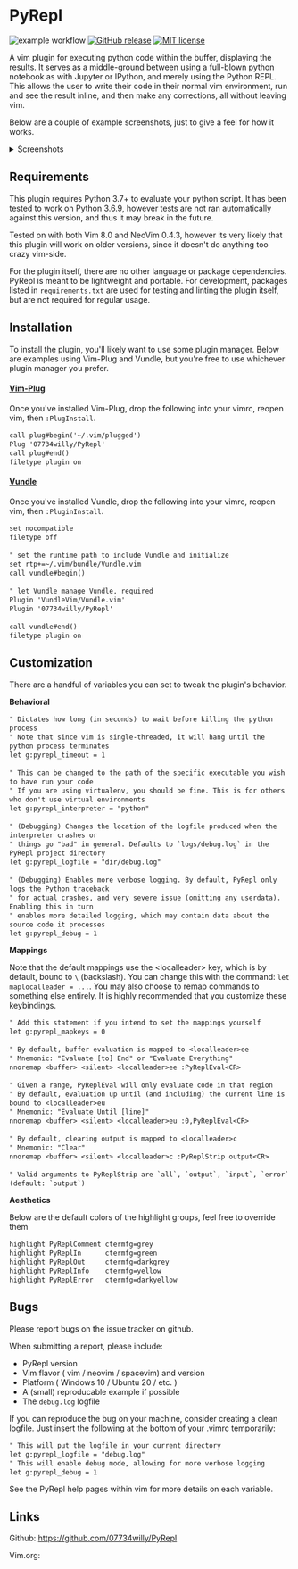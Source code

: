 # PyRepl 
![example workflow](https://github.com/07734willy/PyRepl/actions/workflows/python-package.yml/badge.svg)
[![GitHub release](https://img.shields.io/github/release/07734willy/PyRepl.svg)](https://github.com/07734willy/PyRepl/releases/)
[![MIT license](https://img.shields.io/badge/License-MIT-blue.svg)](https://lbesson.mit-license.org/)


A vim plugin for executing python code within the buffer, displaying the results. It serves as a middle-ground between using a full-blown python notebook as with Jupyter or IPython, and merely using the Python REPL. This allows the user to write their code in their normal vim environment, run and see the result inline, and then make any corrections, all without leaving vim. 

Below are a couple of example screenshots, just to give a feel for how it works.

<details>
  <summary>Screenshots</summary>
  
<img src="screenshots/image0.png" width="400"/> <img src="screenshots/image1.png" width="400"/>
</details>

## Requirements

This plugin requires Python 3.7+ to evaluate your python script. It has been tested to work on Python 3.6.9, however tests are not ran automatically against this version, and thus it may break in the future.

Tested on with both Vim 8.0 and NeoVim 0.4.3, however its very likely that this plugin will work on older versions, since it doesn't do anything too crazy vim-side.

For the plugin itself, there are no other language or package dependencies. PyRepl is meant to be lightweight and portable. For development, packages listed in `requirements.txt` are used for testing and linting the plugin itself, but are not required for regular usage. 

## Installation

To install the plugin, you'll likely want to use some plugin manager. Below are examples using Vim-Plug and Vundle, but you're free to use whichever plugin manager you prefer.

#### [**Vim-Plug**](https://github.com/junegunn/vim-plug)

Once you've installed Vim-Plug, drop the following into your vimrc, reopen vim, then `:PlugInstall`.

```vim
call plug#begin('~/.vim/plugged')
Plug '07734willy/PyRepl'
call plug#end()
filetype plugin on
```

#### [**Vundle**](https://github.com/VundleVim/Vundle.vim)

Once you've installed Vundle, drop the following into your vimrc, reopen vim, then `:PluginInstall`.

```vim
set nocompatible
filetype off

" set the runtime path to include Vundle and initialize
set rtp+=~/.vim/bundle/Vundle.vim
call vundle#begin()

" let Vundle manage Vundle, required
Plugin 'VundleVim/Vundle.vim'
Plugin '07734willy/PyRepl'

call vundle#end()
filetype plugin on
```

## Customization

There are a handful of variables you can set to tweak the plugin's behavior.

**Behavioral**

```vim
" Dictates how long (in seconds) to wait before killing the python process
" Note that since vim is single-threaded, it will hang until the python process terminates
let g:pyrepl_timeout = 1

" This can be changed to the path of the specific executable you wish to have run your code
" If you are using virtualenv, you should be fine. This is for others who don't use virtual environments
let g:pyrepl_interpreter = "python"

" (Debugging) Changes the location of the logfile produced when the interpreter crashes or 
" things go "bad" in general. Defaults to `logs/debug.log` in the PyRepl project directory
let g:pyrepl_logfile = "dir/debug.log"

" (Debugging) Enables more verbose logging. By default, PyRepl only logs the Python traceback
" for actual crashes, and very severe issue (omitting any userdata). Enabling this in turn
" enables more detailed logging, which may contain data about the source code it processes
let g:pyrepl_debug = 1
```

**Mappings**

Note that the default mappings use the \<localleader\> key, which is by default, bound to `\` (backslash). You can change this with the command: `let maplocalleader = ...`. You may also choose to remap commands to something else entirely. It is highly recommended that you customize these keybindings.

```vim
" Add this statement if you intend to set the mappings yourself
let g:pyrepl_mapkeys = 0

" By default, buffer evaluation is mapped to <localleader>ee
" Mnemonic: "Evaluate [to] End" or "Evaluate Everything"
nnoremap <buffer> <silent> <localleader>ee :PyReplEval<CR>

" Given a range, PyReplEval will only evaluate code in that region
" By default, evaluation up until (and including) the current line is bound to <localleader>eu
" Mnemonic: "Evaluate Until [line]"
nnoremap <buffer> <silent> <localleader>eu :0,PyReplEval<CR>

" By default, clearing output is mapped to <localleader>c
" Mnemonic: "Clear"
nnoremap <buffer> <silent> <localleader>c :PyReplStrip output<CR>

" Valid arguments to PyReplStrip are `all`, `output`, `input`, `error` (default: `output`)
```

**Aesthetics**
  
Below are the default colors of the highlight groups, feel free to override them

```vim
highlight PyReplComment ctermfg=grey
highlight PyReplIn      ctermfg=green
highlight PyReplOut     ctermfg=darkgrey
highlight PyReplInfo    ctermfg=yellow
highlight PyReplError   ctermfg=darkyellow
```

## Bugs

Please report bugs on the issue tracker on github.

When submitting a report, please include:
  - PyRepl version
  - Vim flavor ( vim / neovim / spacevim) and version
  - Platform ( Windows 10 / Ubuntu 20 / etc. )
  - A (small) reproducable example if possible
  - The `debug.log` logfile

If you can reproduce the bug on your machine, consider creating a clean
logfile. Just insert the following at the bottom of your .vimrc temporarily:

```vim
" This will put the logfile in your current directory
let g:pyrepl_logfile = "debug.log"
" This will enable debug mode, allowing for more verbose logging
let g:pyrepl_debug = 1
```

See the PyRepl help pages within vim for more details on each variable.

## Links

Github: https://github.com/07734willy/PyRepl
  
Vim.org: 
